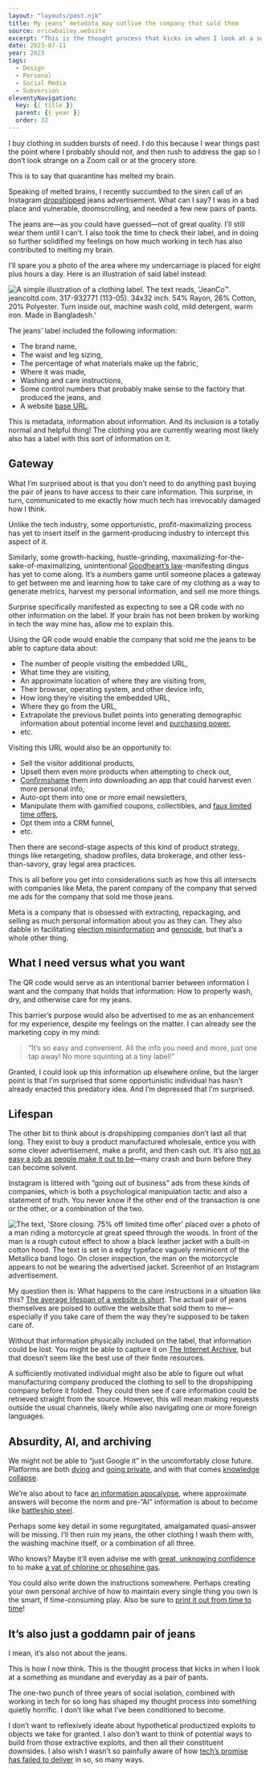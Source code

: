 ```yaml
---
layout: "layouts/post.njk"
title: My jeans’ metadata may outlive the company that sold them
source: ericwbailey.website
excerpt: "This is the thought process that kicks in when I look at a something as mundane and everyday as a pair of pants"
date: 2023-07-11
year: 2023
tags:
  - Design
  - Personal
  - Social Media
  - Subversion
eleventyNavigation:
  key: {{ title }}
  parent: {{ year }}
  order: 32
---
```


I buy clothing in sudden bursts of need. I do this because I wear things past the point where I probably should not, and then rush to address the gap so I don’t look strange on a Zoom call or at the grocery store.

This is to say that quarantine has melted my brain.

Speaking of melted brains, I recently succumbed to the siren call of an Instagram [dropshipped](https://www.shopify.com/blog/what-is-dropshipping) jeans advertisement. What can I say? I was in a bad place and vulnerable, doomscrolling, and needed a few new pairs of pants.

The jeans are—as you could have guessed—not of great quality. I’ll still wear them until I can’t. I also took the time to check their label, and in doing so further solidified my feelings on how much working in tech has also contributed to melting my brain.

I’ll spare you a photo of the area where my undercarriage is placed for eight plus hours a day. Here is an illustration of said label instead:

<div class="centered-media-outer">
  <img
    alt="A simple illustration of a clothing label. The text reads, 'JeanCo™. jeancoltd.com. 317-932771 (113-05). 34x32 inch. 54% Rayon, 26% Cotton, 20% Polyester. Turn inside out, machine wash cold, mild detergent, warm iron. Made in Bangladesh.'"
    class="centered-media-inner-2"
    role="img"
    loading="lazy"
    src="{{ '/img/posts/my-jeans-metadata-may-outlive-the-company-that-sold-them/label.svg' | url }}" />
</div>

The jeans’ label included the following information:

- The brand name,
- The waist and leg sizing,
- The percentage of what materials make up the fabric,
- Where it was made,
- Washing and care instructions,
- Some control numbers that probably make sense to the factory that produced the jeans, and
- A website [base URL](https://developer.mozilla.org/en-US/docs/Web/HTML/Element/base).

This is metadata, information about information. And its inclusion is a totally normal and helpful thing! The clothing you are currently wearing most likely also has a label with this sort of information on it.

## Gateway

What I’m surprised about is that you don’t need to do anything past buying the pair of jeans to have access to their care information. This surprise, in turn, communicated to me exactly how much tech has irrevocably damaged how I think.

Unlike the tech industry, some opportunistic, profit-maximalizing process has yet to insert itself in the garment-producing industry to intercept this aspect of it.

Similarly, some growth-hacking, hustle-grinding, maximalizing-for-the-sake-of-maximalizing, unintentional [Goodheart’s law](https://en.wikipedia.org/wiki/Goodhart's_law)-manifesting dingus has yet to come along. It’s a numbers game until someone places a gateway to get between me and learning how to take care of my clothing as a way to generate metrics, harvest my personal information, and sell me more things.

Surprise specifically manifested as expecting to see a QR code with no other information on the label. If your brain has not been broken by working in tech the way mine has, allow me to explain this.

Using the QR code would enable the company that sold me the jeans to be able to capture data about:

- The number of people visiting the embedded URL,
- What time they are visiting,
- An approximate location of where they are visiting from,
- Their browser, operating system, and other device info,
- How long they’re visiting the embedded URL,
- Where they go from the URL,
- Extrapolate the previous bullet points into generating demographic information about potential income level and [purchasing power](https://www.imore.com/mac-users-might-be-paying-more-pc-users-airline-tickets-and-more),
- etc.

Visiting this URL would also be an opportunity to:

- Sell the visitor additional products,
- Upsell them even more products when attempting to check out,
- [Confirmshame](https://www.deceptive.design/types/confirmshaming) them into downloading an app that could harvest even more personal info,
- Auto-opt them into one or more email newsletters,
- Manipulate them with gamified coupons, collectibles, and [faux limited time offers](https://www.telegraph.co.uk/news/2018/12/05/websites-banned-holding-fake-countdown-sales-asa-amid-fears/),
- Opt them into a CRM funnel,
- etc.

Then there are second-stage aspects of this kind of product strategy, things like retargeting, shadow profiles, data brokerage, and other less-than-savory, gray legal area practices.

This is all before you get into considerations such as how this all intersects with companies like Meta, the parent company of the company that served me ads for the company that sold me those jeans.

Meta is a company that is obsessed with extracting, repackaging, and selling as much personal information about you as they can. They also dabble in facilitating [election misinformation](https://www.propublica.org/article/facebook-hosted-surge-of-misinformation-and-insurrection-threats-in-months-leading-up-to-jan-6-attack-records-show) and [genocide](https://www.pbs.org/newshour/world/amnesty-report-finds-facebook-amplified-hate-ahead-of-rohingya-massacre-in-myanmar), but that’s a whole other thing.

## What I need versus what you want

The QR code would serve as an intentional barrier between information I want and the company that holds that information: How to properly wash, dry, and otherwise care for my jeans.

This barrier’s purpose would also be advertised to me as an enhancement for my experience, despite my feelings on the matter. I can already see the marketing copy in my mind:

<blockquote>
  <p>“It’s so easy and convenient. All the info you need and more, just one tap away! No more squinting at a tiny label!”</p>
</blockquote>

Granted, I could look up this information up elsewhere online, but the larger point is that I’m surprised that some opportunistic individual has hasn’t already enacted this predatory idea. And I’m depressed that I’m surprised.

## Lifespan

The other bit to think about is dropshipping companies don’t last all that long. They exist to buy a product manufactured wholesale, entice you with some clever advertisement, make a profit, and then cash out. It’s also [not as easy a job as people make it out to be](https://blog.shift4shop.com/dropshipping-risks)—many crash and burn before they can become solvent.

Instagram is littered with “going out of business” ads from these kinds of companies, which is both a psychological manipulation tactic and also a statement of truth. You never know if the other end of the transaction is one or the other, or a combination of the two.

<div class="centered-media-outer">
  <img
    alt="The text, 'Store closing. 75% off limited time offer' placed over a photo of a man riding a motorcycle at great speed through the woods. In front of the man is a rough cutout effect to show a black leather jacket with a built-in cotton hood. The text is set in a edgy typeface vaguely reminicent of the Metallica band logo. On closer inspection, the man on the motorcycle appears to not be wearing the advertised jacket. Screenhot of an Instagram advertisement."
    class="centered-media-inner-2"
    loading="lazy"
    src="{{ '/img/posts/my-jeans-metadata-may-outlive-the-company-that-sold-them/store-closing.png' | url }}" />
</div>

My question then is: What happens to the care instructions in a situation like this? [The average lifespan of a website is short](https://www.forbes.com/sites/forbesagencycouncil/2021/03/01/your-websites-life-span-may-be-shorter-than-you-think/). The actual pair of jeans themselves are poised to outlive the website that sold them to me—especially if you take care of them the way they’re supposed to be taken care of.

Without that information physically included on the label, that information could be lost. You might be able to capture it on [The Internet Archive](https://archive.org/), but that doesn’t seem like the best use of their finite resources.

A sufficiently motivated individual might also be able to figure out what manufacturing company produced the clothing to sell to the dropshipping company before it folded. They could then see if care information could be retrieved straight from the source. However, this will mean making requests outside the usual channels, likely while also navigating one or more foreign languages.

## Absurdity, AI, and archiving

We might not be able to “just Google it” in the uncomfortably close future. Platforms are both [dying](https://techcrunch.com/2023/03/28/twitter-is-dying/) and [going private](https://kotaku.com/discord-forum-messageboard-amazon-lost-ark-new-world-pc-1850393695), and with that comes [knowledge collapse](https://www.theverge.com/2023/6/13/23759942/google-reddit-subreddit-blackout-protests).

We’re also about to face [an information apocalypse](https://arstechnica.com/culture/2023/06/rejoice-its-2023-and-you-can-still-buy-a-22-volume-paper-encyclopedia/), where approximate answers will become the norm and pre-”AI” information is about to become like [battleship steel](https://en.wikipedia.org/wiki/Low-background_steel).

Perhaps some key detail in some regurgitated, amalgamated quasi-answer will be missing. I’ll then ruin my jeans, the other clothing I wash them with, the washing machine itself, or a combination of all three.

Who knows? Maybe it’ll even advise me with [great, unknowing confidence](https://en.wikipedia.org/wiki/Stochastic_parrot) to to make [a vat of chlorine or phosphine gas](https://www.latimes.com/opinion/story/2022-03-30/ai-artificial-intelligence-chemical-weapons).

You could also write down the instructions somewhere. Perhaps creating your own personal archive of how to maintain every single thing you own is the smart, if time-consuming play. Also be sure to [print it out from time to time](https://www.forbes.com/sites/adrianbridgwater/2021/11/21/best-before-perishable-data-has-a-shelf-life/)!

## It’s also just a goddamn pair of jeans

I mean, it’s also not about the jeans.

This is how I now think. This is the thought process that kicks in when I look at a something as mundane and everyday as a pair of pants.

The one-two punch of three years of social isolation, combined with working in tech for so long has shaped my thought process into something quietly horrific. I don’t like what I’ve been conditioned to become.

I don’t want to reflexively ideate about hypothetical productized exploits to objects we take for granted. I also don’t want to think of potential ways to build from those extractive exploits, and then all their constituent downsides. I also wish I wasn’t so painfully aware of how [tech’s promise has failed to deliver](https://daverog.com/2021/01/04/the-false-promise-of-technology/) in so, so many ways.
